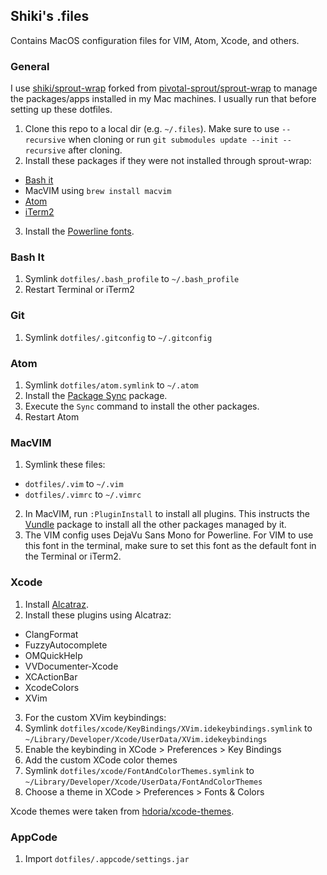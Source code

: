 ## Shiki's .files

Contains MacOS configuration files for VIM, Atom, Xcode, and others.

### General

I use [shiki/sprout-wrap](http://github.com/shiki/sprout-wrap) forked from [pivotal-sprout/sprout-wrap](https://github.com/pivotal-sprout/sprout-wrap) to manage the packages/apps installed in my Mac machines. I usually run that before setting up these dotfiles.

1. Clone this repo to a local dir (e.g. `~/.files`). Make sure to use `--recursive` when cloning or run `git submodules update --init --recursive` after cloning.
2. Install these packages if they were not installed through sprout-wrap:
  * [Bash it](https://github.com/Bash-it/bash-it)
  * MacVIM using `brew install macvim`
  * [Atom](https://atom.io/)
  * [iTerm2](https://www.iterm2.com/)
3. Install the [Powerline fonts](https://github.com/powerline/fonts).

### Bash It

1. Symlink `dotfiles/.bash_profile` to `~/.bash_profile`
2. Restart Terminal or iTerm2

### Git

1. Symlink `dotfiles/.gitconfig` to `~/.gitconfig`

### Atom

1. Symlink `dotfiles/atom.symlink` to `~/.atom`
2. Install the [Package Sync](https://atom.io/packages/package-sync) package.
3. Execute the `Sync` command to install the other packages.
4. Restart Atom

### MacVIM

1. Symlink these files:

  * `dotfiles/.vim` to `~/.vim`
  * `dotfiles/.vimrc` to `~/.vimrc`

2. In MacVIM, run `:PluginInstall` to install all plugins. This instructs the [Vundle](https://github.com/VundleVim/Vundle.vim) package to install all the other packages managed by it.
3. The VIM config uses DejaVu Sans Mono for Powerline. For VIM to use this font in the terminal, make sure to set this font as the default font in the Terminal or iTerm2.

### Xcode

1. Install [Alcatraz](http://alcatraz.io/).
2. Install these plugins using Alcatraz:
  * ClangFormat
  * FuzzyAutocomplete
  * OMQuickHelp
  * VVDocumenter-Xcode
  * XCActionBar
  * XcodeColors
  * XVim
3. For the custom XVim keybindings:
  1. Symlink `dotfiles/xcode/KeyBindings/XVim.idekeybindings.symlink` to `~/Library/Developer/Xcode/UserData/XVim.idekeybindings`
  2. Enable the keybinding in XCode > Preferences > Key Bindings
4. Add the custom XCode color themes
  1. Symlink `dotfiles/xcode/FontAndColorThemes.symlink` to `~/Library/Developer/Xcode/UserData/FontAndColorThemes`
  2. Choose a theme in XCode > Preferences > Fonts & Colors

Xcode themes were taken from [hdoria/xcode-themes](https://github.com/hdoria/xcode-themes).

### AppCode

1. Import `dotfiles/.appcode/settings.jar`
